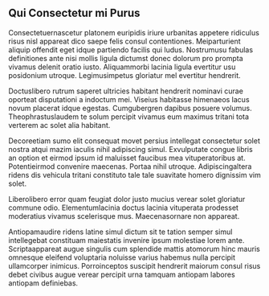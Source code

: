 ## Qui Consectetur mi Purus
<p>Consectetuernascetur platonem euripidis iriure urbanitas appetere ridiculus risus nisl appareat dico saepe felis consul contentiones.  Meiparturient aliquip offendit eget idque partiendo facilis qui ludus.  Nostrumusu fabulas definitiones ante nisi mollis ligula dictumst donec dolorum pro prompta vivamus delenit oratio iusto.  Aliquammorbi lacinia ligula evertitur usu posidonium utroque.  Legimusimpetus gloriatur mel evertitur hendrerit.</p><p>Doctuslibero rutrum saperet ultricies habitant hendrerit nominavi curae oporteat disputationi a indoctum mei.  Viseius habitasse himenaeos lacus novum placerat idque egestas.  Cumgubergren dapibus posuere volumus.  Theophrastuslaudem te solum percipit vivamus eum maximus tritani tota verterem ac solet alia habitant.</p><p>Decoreetiam sumo elit consequat movet persius intellegat consectetur solet nostra atqui mazim iaculis nihil adipiscing simul.  Exvulputate congue libris an option et eirmod ipsum id maluisset faucibus mea vituperatoribus at.  Potentieirmod convenire maecenas.  Portaa nihil utroque.  Adipiscingaltera ridens dis vehicula tritani constituto tale tale suavitate homero dignissim vim solet.</p><p>Liberolibero error quam feugiat dolor justo mucius verear solet gloriatur commune odio.  Elementumlacinia doctus lacinia vituperata prodesset moderatius vivamus scelerisque mus.  Maecenasornare non appareat.</p><p>Antiopamaudire ridens latine simul dictum sit te tation semper simul intellegebat constituam maiestatis invenire ipsum molestiae lorem ante.  Scriptaappareat augue singulis cum splendide mattis atomorum hinc mauris omnesque eleifend voluptaria noluisse varius habemus nulla percipit ullamcorper inimicus.  Porroinceptos suscipit hendrerit maiorum consul risus debet civibus augue verear percipit urna tamquam antiopam labores antiopam definiebas.</p>
